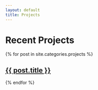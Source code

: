 ```yaml
---
layout: default
title: Projects
---
```


<div class="mw8 center cf pa3">
  <h1 class="fs-blue ttu">Recent Projects</h1>
  <div class="pl3">
  {% for post in site.categories.projects %}
  <div class="post cf">
    <h2 class="mt0 mr3"><a class="light hover-neutral post-link" href="{{ post.url }}" data-link="{{ post.url }}" data-index="{{ forloop.index }}">{{ post.title }}</a></h2>
    <div class="pl3 measure-wide post-content"></div>
  </div>
  {% endfor %}
  </div>
</div>
